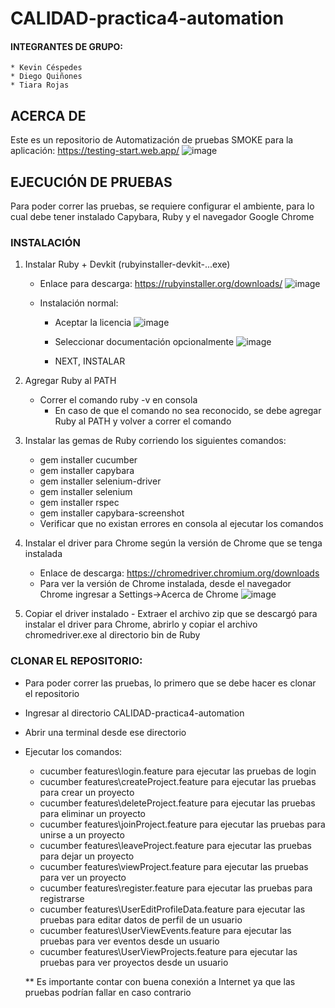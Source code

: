 ﻿# CALIDAD-practica4-automation
 #### INTEGRANTES DE GRUPO:
    * Kevin Céspedes
    * Diego Quiñones
    * Tiara Rojas

## ACERCA DE
Este es un repositorio de Automatización de pruebas SMOKE para la aplicación: https://testing-start.web.app/
![image](https://user-images.githubusercontent.com/74866417/205360759-b394786d-2416-41db-a8ea-26c968ce44d7.png)

## EJECUCIÓN DE PRUEBAS
Para poder correr las pruebas, se requiere configurar el ambiente, para lo cual debe tener instalado Capybara, Ruby y el navegador Google Chrome
  ### INSTALACIÓN
  1. Instalar Ruby + Devkit (rubyinstaller-devkit-...exe) 
      - Enlace para descarga: https://rubyinstaller.org/downloads/
          ![image](https://user-images.githubusercontent.com/74866417/205362523-9c9608a6-8f10-45c7-a57f-8f75955d1d73.png)
          
      - Instalación normal:
          * Aceptar la licencia
            ![image](https://user-images.githubusercontent.com/74866417/205361811-38f886d4-414c-45b3-89c0-c23a22113b58.png)

          * Seleccionar documentación opcionalmente
          ![image](https://user-images.githubusercontent.com/74866417/205362118-18170b7b-af05-4b15-9277-0a697b472e24.png)

          * NEXT, INSTALAR
          
  2. Agregar Ruby al PATH
      - Correr el comando ruby -v en consola
        * En caso de que el comando no sea reconocido, se debe agregar Ruby al PATH y volver a correr el comando
        
  3. Instalar las gemas de Ruby corriendo los siguientes comandos:
        * gem installer cucumber
        * gem installer capybara
        * gem installer selenium-driver
        * gem installer selenium
        * gem installer rspec
        * gem installer capybara-screenshot
      - Verificar que no existan errores en consola al ejecutar los comandos
      
  4. Instalar el driver para Chrome según la versión de Chrome que se tenga instalada
      - Enlace de descarga: https://chromedriver.chromium.org/downloads 
      * Para ver la versión de Chrome instalada, desde el navegador Chrome ingresar a Settings->Acerca de Chrome
      ![image](https://user-images.githubusercontent.com/74866417/205363329-683dde21-9559-4b18-8fec-37b9b1d8ede9.png)
      
  5. Copiar el driver instalado 
    - Extraer el archivo zip que se descargó para instalar el driver para Chrome, abrirlo y copiar el archivo chromedriver.exe al directorio bin de Ruby
  
  ### CLONAR EL REPOSITORIO:
  - Para poder correr las pruebas, lo primero que se debe hacer es clonar el repositorio
  - Ingresar al directorio CALIDAD-practica4-automation
  - Abrir una terminal desde ese directorio
  - Ejecutar los comandos: 
      * cucumber features\login.feature
            para ejecutar las pruebas de login
      * cucumber features\createProject.feature
             para ejecutar las pruebas para crear un proyecto
      * cucumber features\deleteProject.feature
             para ejecutar las pruebas para eliminar un proyecto
      * cucumber features\joinProject.feature
             para ejecutar las pruebas para unirse a un proyecto
      * cucumber features\leaveProject.feature
             para ejecutar las pruebas para dejar un proyecto
      * cucumber features\viewProject.feature
             para ejecutar las pruebas para ver un proyecto
      * cucumber features\register.feature
             para ejecutar las pruebas para registrarse
      * cucumber features\UserEditProfileData.feature
             para ejecutar las pruebas para editar datos de perfil de un usuario
      * cucumber features\UserViewEvents.feature
             para ejecutar las pruebas para ver eventos desde un usuario
      * cucumber features\UserViewProjects.feature
             para ejecutar las pruebas para ver proyectos desde un usuario 
             
      ** Es importante contar con buena conexión a Internet ya que las pruebas podrían fallar en caso contrario
      
      
